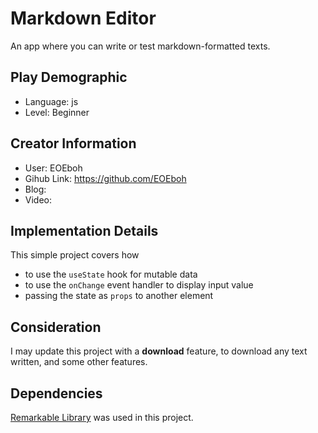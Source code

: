 # Markdown Editor

An app where you can write or test markdown-formatted texts.

## Play Demographic

- Language: js
- Level: Beginner

## Creator Information

- User: EOEboh
- Gihub Link: https://github.com/EOEboh
- Blog: 
- Video: 

## Implementation Details

This simple project covers how 
- to use the `useState` hook for mutable data
- to use the `onChange` event handler to display input value 
- passing the state as `props` to another element

## Consideration

I may update this project with a **download** feature, to download any text written, and some other features.

## Dependencies

[Remarkable Library](https://www.npmjs.com/package/remarkable) was used in this project.
